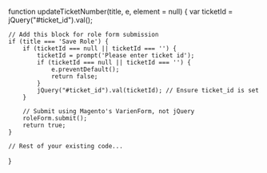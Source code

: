 function updateTicketNumber(title, e, element = null) {
    var ticketId = jQuery("#ticket_id").val();
    
    // Add this block for role form submission
    if (title === 'Save Role') {
        if (ticketId === null || ticketId === '') {
            ticketId = prompt('Please enter ticket id');
            if (ticketId === null || ticketId === '') {
                e.preventDefault();
                return false;
            }
            jQuery("#ticket_id").val(ticketId); // Ensure ticket_id is set
        }
        
        // Submit using Magento's VarienForm, not jQuery
        roleForm.submit();
        return true;
    }

    // Rest of your existing code...
}
